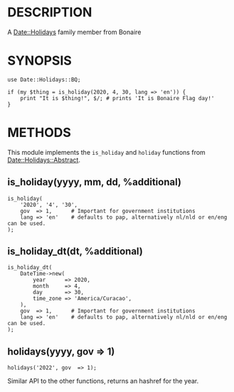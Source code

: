 # DESCRIPTION

A [Date::Holidays](https://metacpan.org/pod/Date%3A%3AHolidays) family member from Bonaire

# SYNOPSIS

    use Date::Holidays::BQ;

    if (my $thing = is_holiday(2020, 4, 30, lang => 'en')) {
        print "It is $thing!", $/; # prints 'It is Bonaire Flag day!'
    }

# METHODS

This module implements the `is_holiday` and `holiday` functions from
[Date::Holidays::Abstract](https://metacpan.org/pod/Date%3A%3AHolidays%3A%3AAbstract).

## is\_holiday(yyyy, mm, dd, %additional)

    is_holiday(
        '2020', '4', '30',
        gov  => 1,      # Important for government institutions
        lang => 'en'    # defaults to pap, alternatively nl/nld or en/eng can be used.
    );

## is\_holiday\_dt(dt, %additional)

    is_holiday_dt(
        DateTime->new(
            year      => 2020,
            month     => 4,
            day       => 30,
            time_zone => 'America/Curacao',
        ),
        gov  => 1,      # Important for government institutions
        lang => 'en'    # defaults to pap, alternatively nl/nld or en/eng can be used.
    );

## holidays(yyyy, gov => 1)

    holidays('2022', gov  => 1);

Similar API to the other functions, returns an hashref for the year.
